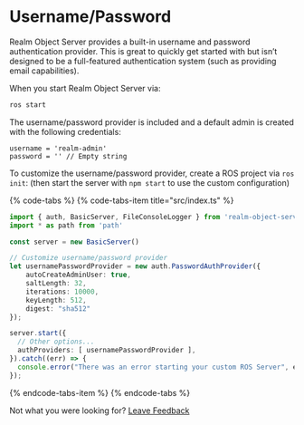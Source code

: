 # Username/Password

Realm Object Server provides a built-in username and password authentication provider. This is great to quickly get started with but isn’t designed to be a full-featured authentication system \(such as providing email capabilities\).

When you start Realm Object Server via:

```bash
ros start
```

The username/password provider is included and a default admin is created with the following credentials:

```text
username = 'realm-admin'
password = '' // Empty string
```

To customize the username/password provider, create a ROS project via `ros init`: \(then start the server with `npm start` to use the custom configuration\)

{% code-tabs %}
{% code-tabs-item title="src/index.ts" %}
```typescript
import { auth, BasicServer, FileConsoleLogger } from 'realm-object-server'
import * as path from 'path'

const server = new BasicServer()

// Customize username/password provider
let usernamePasswordProvider = new auth.PasswordAuthProvider({
    autoCreateAdminUser: true,
    saltLength: 32,
    iterations: 10000,
    keyLength: 512,
    digest: "sha512"
});

server.start({
  // Other options...
  authProviders: [ usernamePasswordProvider ],
}).catch((err) => {
  console.error("There was an error starting your custom ROS Server", err);
});
```
{% endcode-tabs-item %}
{% endcode-tabs %}

   



Not what you were looking for? [Leave Feedback](https://realm3.typeform.com/to/A4guM3) 

